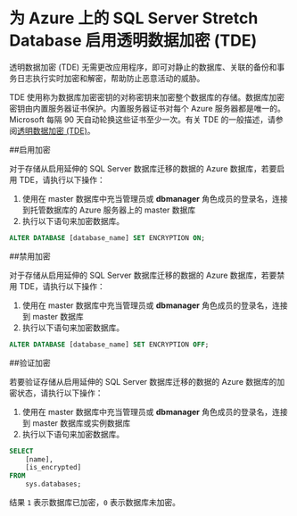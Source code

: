 <properties
   pageTitle="为 Azure TSQL 上的 SQL Server Stretch Database 启用透明数据加密 (TDE) | Azure"
   description="为 Azure TSQL 上的 SQL Server Stretch Database 启用透明数据加密 (TDE)"
   services="sql-server-stretch-database"
   documentationCenter=""
   authors="douglaslMS"
   manager=""
   editor=""/>

<tags
   ms.service="sql-server-stretch-database"
   ms.workload="data-management"
   ms.tgt_pltfrm="na"
   ms.devlang="na"
   ms.topic="article"
   ms.date="06/14/2016"
   wacn.date="07/25/2016"
   ms.author="douglaslMS"/>

# 为 Azure 上的 SQL Server Stretch Database 启用透明数据加密 (TDE)

透明数据加密 (TDE) 无需更改应用程序，即可对静止的数据库、关联的备份和事务日志执行实时加密和解密，帮助防止恶意活动的威胁。

TDE 使用称为数据库加密密钥的对称密钥来加密整个数据库的存储。数据库加密密钥由内置服务器证书保护。内置服务器证书对每个 Azure 服务器都是唯一的。Microsoft 每隔 90 天自动轮换这些证书至少一次。有关 TDE 的一般描述，请参阅[透明数据加密 (TDE)]。

##启用加密

对于存储从启用延伸的 SQL Server 数据库迁移的数据的 Azure 数据库，若要启用 TDE，请执行以下操作：

1. 使用在 master 数据库中充当管理员或 **dbmanager** 角色成员的登录名，连接到托管数据库的 Azure 服务器上的 master 数据库
2. 执行以下语句来加密数据库。

```sql
ALTER DATABASE [database_name] SET ENCRYPTION ON;
```

##禁用加密

对于存储从启用延伸的 SQL Server 数据库迁移的数据的 Azure 数据库，若要禁用 TDE，请执行以下操作：

1. 使用在 master 数据库中充当管理员或 **dbmanager** 角色成员的登录名，连接到 master 数据库
2. 执行以下语句来加密数据库。

```sql
ALTER DATABASE [database_name] SET ENCRYPTION OFF;
```

##验证加密

若要验证存储从启用延伸的 SQL Server 数据库迁移的数据的 Azure 数据库的加密状态，请执行以下操作：

1. 使用在 master 数据库中充当管理员或 **dbmanager** 角色成员的登录名，连接到 master 数据库或实例数据库
2. 执行以下语句来加密数据库。

```sql
SELECT
	[name],
	[is_encrypted]
FROM
	sys.databases;
```

结果 ```1``` 表示数据库已加密，```0``` 表示数据库未加密。


<!--Anchors-->
[透明数据加密 (TDE)]: https://msdn.microsoft.com/zh-cn/library/bb934049.aspx


<!--Image references-->

<!--Link references-->

<!---HONumber=Mooncake_0523_2016-->